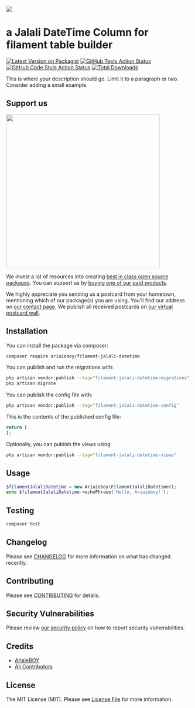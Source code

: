 
[<img src="https://github-ads.s3.eu-central-1.amazonaws.com/support-ukraine.svg?t=1" />](https://supportukrainenow.org)

# a Jalali DateTime Column for filament table builder

[![Latest Version on Packagist](https://img.shields.io/packagist/v/ariaieboy/filament-jalali-datetime.svg?style=flat-square)](https://packagist.org/packages/ariaieboy/filament-jalali-datetime)
[![GitHub Tests Action Status](https://img.shields.io/github/workflow/status/ariaieboy/filament-jalali-datetime/run-tests?label=tests)](https://github.com/ariaieboy/filament-jalali-datetime/actions?query=workflow%3Arun-tests+branch%3Amain)
[![GitHub Code Style Action Status](https://img.shields.io/github/workflow/status/ariaieboy/filament-jalali-datetime/Check%20&%20fix%20styling?label=code%20style)](https://github.com/ariaieboy/filament-jalali-datetime/actions?query=workflow%3A"Check+%26+fix+styling"+branch%3Amain)
[![Total Downloads](https://img.shields.io/packagist/dt/ariaieboy/filament-jalali-datetime.svg?style=flat-square)](https://packagist.org/packages/ariaieboy/filament-jalali-datetime)

This is where your description should go. Limit it to a paragraph or two. Consider adding a small example.

## Support us

[<img src="https://github-ads.s3.eu-central-1.amazonaws.com/filament-jalali-datetime.jpg?t=1" width="419px" />](https://spatie.be/github-ad-click/filament-jalali-datetime)

We invest a lot of resources into creating [best in class open source packages](https://spatie.be/open-source). You can support us by [buying one of our paid products](https://spatie.be/open-source/support-us).

We highly appreciate you sending us a postcard from your hometown, mentioning which of our package(s) you are using. You'll find our address on [our contact page](https://spatie.be/about-us). We publish all received postcards on [our virtual postcard wall](https://spatie.be/open-source/postcards).

## Installation

You can install the package via composer:

```bash
composer require ariaieboy/filament-jalali-datetime
```

You can publish and run the migrations with:

```bash
php artisan vendor:publish --tag="filament-jalali-datetime-migrations"
php artisan migrate
```

You can publish the config file with:

```bash
php artisan vendor:publish --tag="filament-jalali-datetime-config"
```

This is the contents of the published config file:

```php
return [
];
```

Optionally, you can publish the views using

```bash
php artisan vendor:publish --tag="filament-jalali-datetime-views"
```

## Usage

```php
$filamentJalaliDatetime = new Ariaieboy\FilamentJalaliDatetime();
echo $filamentJalaliDatetime->echoPhrase('Hello, Ariaieboy!');
```

## Testing

```bash
composer test
```

## Changelog

Please see [CHANGELOG](CHANGELOG.md) for more information on what has changed recently.

## Contributing

Please see [CONTRIBUTING](https://github.com/spatie/.github/blob/main/CONTRIBUTING.md) for details.

## Security Vulnerabilities

Please review [our security policy](../../security/policy) on how to report security vulnerabilities.

## Credits

- [AriaieBOY](https://github.com/ariaieboy)
- [All Contributors](../../contributors)

## License

The MIT License (MIT). Please see [License File](LICENSE.md) for more information.

